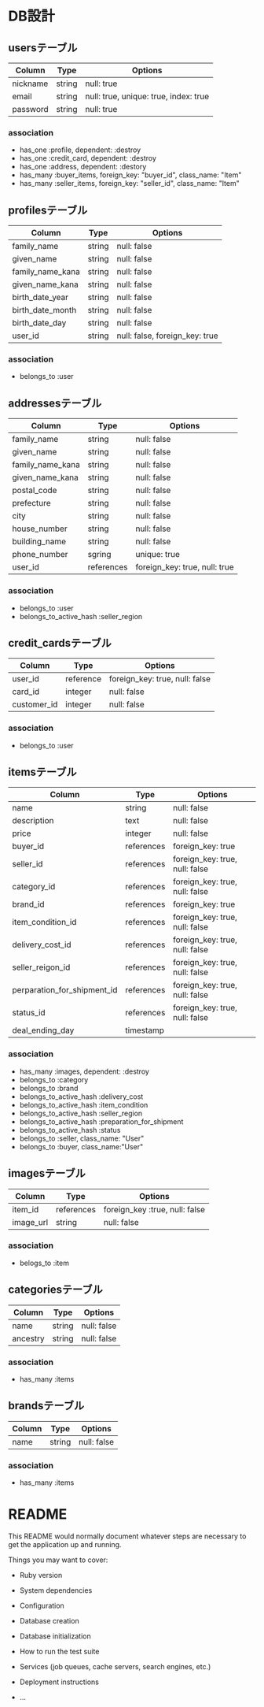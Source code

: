 # DB設計

## usersテーブル
|Column|Type|Options|
|------|----|-------|
|nickname|string|null: true|
|email|string|null: true, unique: true, index: true|
|password|string|null: true|
### association
- has_one :profile, dependent: :destroy
- has_one :credit_card, dependent: :destroy
- has_one :address, dependent: :destory
- has_many :buyer_items,  foreign_key: "buyer_id", class_name: "Item"
- has_many :seller_items, foreign_key: "seller_id", class_name: "Item"

## profilesテーブル
|Column|Type|Options|
|------|----|-------|
|family_name|string|null: false|
|given_name|string|null: false|
|family_name_kana|string|null: false|
|given_name_kana|string|null: false|
|birth_date_year|string|null: false|
|birth_date_month|string|null: false|
|birth_date_day|string|null: false|
|user_id|string|null: false, foreign_key: true|
### association
- belongs_to :user

## addressesテーブル
|Column|Type|Options|
|------|----|-------|
|family_name|string|null: false|
|given_name|string|null: false|
|family_name_kana|string|null: false|
|given_name_kana|string|null: false|
|postal_code|string|null: false|
|prefecture|string|null: false|
|city|string|null: false|
|house_number|string|null: false|
|building_name|string|null: false|
|phone_number|sgring|unique: true|
|user_id|references|foreign_key: true, null: true|
### association
- belongs_to :user
- belongs_to_active_hash :seller_region

## credit_cardsテーブル
|Column|Type|Options|
|------|----|-------|
|user_id|reference|foreign_key: true, null: false|
|card_id|integer|null: false|
|customer_id|integer|null: false|
### association
- belongs_to :user

## itemsテーブル
|Column|Type|Options|
|------|----|-------|
|name|string|null: false|
|description|text|null: false|
|price|integer|null: false|
|buyer_id|references|foreign_key: true|
|seller_id|references|foreign_key: true, null: false|
|category_id|references|foreign_key: true, null: false|
|brand_id|references|foreign_key: true|
|item_condition_id|references|foreign_key: true, null: false|
|delivery_cost_id|references|foreign_key: true, null: false|
|seller_reigon_id|references|foreign_key: true, null: false|
|perparation_for_shipment_id|references|foreign_key: true, null: false|
|status_id|references|foreign_key: true, null: false|
|deal_ending_day|timestamp||
### association
- has_many :images, dependent: :destroy
- belongs_to :category
- belongs_to :brand
- belongs_to_active_hash :delivery_cost
- belongs_to_active_hash :item_condition
- belongs_to_active_hash :seller_region
- belongs_to_active_hash :preparation_for_shipment
- belongs_to_active_hash :status
- belongs_to :seller, class_name: "User"
- belongs_to :buyer, class_name:"User"

## imagesテーブル
|Column|Type|Options|
|------|----|-------|
|item_id|references|foreign_key :true, null: false|
|image_url|string|null: false|
### association
- belogs_to :item

## categoriesテーブル
|Column|Type|Options|
|------|----|-------|
|name|string|null: false|
|ancestry|string|null: false|
### association
- has_many :items

## brandsテーブル
|Column|Type|Options|
|------|----|-------|
|name|string|null: false|
### association
- has_many :items

# README

This README would normally document whatever steps are necessary to get the
application up and running.

Things you may want to cover:

* Ruby version

* System dependencies

* Configuration

* Database creation

* Database initialization

* How to run the test suite

* Services (job queues, cache servers, search engines, etc.)

* Deployment instructions

* ...
